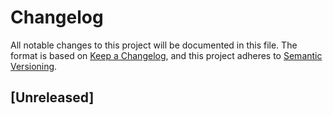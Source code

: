 # Changelog

All notable changes to this project will be documented in this file.
The format is based on [Keep a Changelog], and this project adheres to [Semantic Versioning].

## [Unreleased]

[Keep a Changelog]: https://keepachangelog.com/en/1.0.0/
[Semantic Versioning]: https://semver.org/spec/v2.0.0.html
